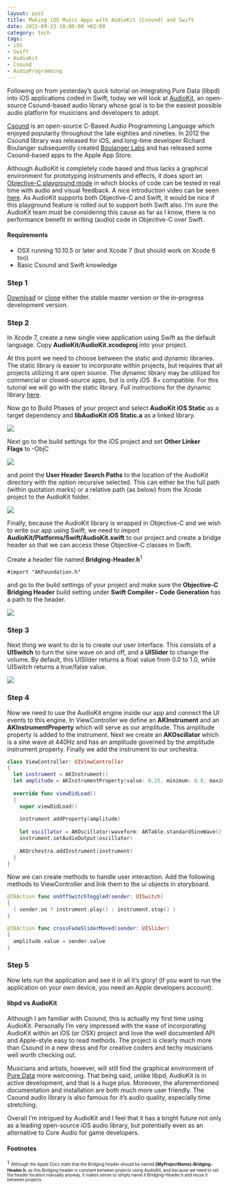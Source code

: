 ```yaml
---
layout: post
title: Making iOS Music Apps with AudioKit (Csound) and Swift
date: 2015-09-23 18:00:00 +02:00
category: tech
tags:
- iOS
- Swift
- AudioKit
- Csound
- AudioProgramming
---
```

Following on from yesterday’s quick tutorial on integrating Pure Data (libpd) into iOS applications coded in Swift, today we will look at [AudioKit](http://audiokit.io/), an open-source Csound-based audio library whose goal is to be the easiest possible audio platform for musicians and developers to adopt.

[Csound](http://www.csounds.com/) is an open-source C-Based Audio Programming Language which enjoyed popularity throughout the late eighties and nineties. In 2012 the Csound library was released for iOS, and long-time developer Richard Boulanger subsequently created [Boulanger Labs](http://boulangerlabs.com/) and has released some Csound-based apps to the Apple App Store.

Although AudioKit is completely code based and thus lacks a graphical environment for prototyping instruments and effects, it does sport an [Objective-C playground mode](http://audiokit.io/playgrounds/) in which blocks of code can be tested in real time with audio and visual feedback. A nice introduction video can be seen [here](https://vimeo.com/123350301). As AudioKit supports both Objective-C and Swift, it would be nice if this playground feature is rolled out to support both Swift also. I’m sure the AudioKit team must be considering this cause as far as I know, there is no performance benefit in writing (audio) code in Objective-C over Swift.

#### Requirements

- OSX running 10.10.5 or later and Xcode 7 (but should work on Xcode 6 too)
- Basic Csound and Swift knowledge

### Step 1

[Download](http://audiokit.io/downloads/) or [clone](https://github.com/audiokit/AudioKit) either the stable master version or the in-progress development version.

### Step 2

In Xcode 7, create a new single view application using Swift as the default language. Copy **AudioKit/AudioKit.xcodeproj** into your project.

At this point we need to choose between the static and dynamic libraries. The static library is easier to incorporate within projects, but requires that all projects utilizing it are open source. The dynamic library may be utilized for commercial or closed-source apps, but is only iOS  8+ compatible. For this tutorial we will go with the static library. Full instructions for the dynamic library [here](https://github.com/audiokit/AudioKit/blob/master/INSTALL-iOS.md). 

Now go to Build Phases of your project and select **AudioKit iOS Static** as a target dependency and **libAudioKit iOS Static.a** as a linked library.

![]({{site.baseurl}}/assets/images/posts/2015/15-09-23/01.png)

Next go to the build settings for the iOS project and set **Other Linker Flags** to -ObjC

![]({{site.baseurl}}/assets/images/posts/2015/15-09-23/02.png)

and point the **User Header Search Paths** to the location of the AudioKit directory with the option recursive selected. This can either be the full path (within quotation marks) or a relative path (as below) from the Xcode project to the AudioKit folder.

![]({{site.baseurl}}/assets/images/posts/2015/15-09-23/03.png)

Finally, because the AudioKit library is wrapped in Objective-C and we wish to write our app using Swift, we need to import **AudioKit/Platforms/Swift/AudioKit.swift** to our project and create a bridge header so that we can access these Objective-C classes in Swift. 

Create a header file named **Bridging-Header.h**<sup>1</sup>

```objc
#import "AKFoundation.h"
```

and go to the build settings of your project and make sure the **Objective-C Bridging Header** build setting under **Swift Compiler - Code Generation** has a path to the header.

![]({{site.baseurl}}/assets/images/posts/2015/15-09-23/04.png)

### Step 3

Next thing we want to do is to create our user interface. This consists of a **UISwitch** to turn the sine wave on and off, and a **UISlider** to change the volume. By default, this UISlider returns a float value from 0.0 to 1.0, while UISwitch returns a true/false value.

![]({{site.baseurl}}/assets/images/posts/2015/15-09-23/05.png)

### Step 4

Now we need to use the AudioKit engine inside our app and connect the UI events to this engine. In ViewController we define an **AKInstrument** and an **AKInstrumentProperty** which will serve as our amplitude. This amplitude property is added to the instrument. Next we create an **AKOscillator** which is a sine wave at 440Hz and has an amplitude governed by the amplitude instrument property. Finally we add the instrument to our orchestra.

```swift
class ViewController: UIViewController
{
  let instrument = AKInstrument()
  let amplitude = AKInstrumentProperty(value: 0.25, minimum: 0.0, maximum: 1.0)
    
  override func viewDidLoad()
  {
    super.viewDidLoad()
     
    instrument.addProperty(amplitude)
        
    let oscillator = AKOscillator(waveform: AKTable.standardSineWave(), frequency: akp(440), amplitude: amplitude)
    instrument.setAudioOutput(oscillator)
        
    AKOrchestra.addInstrument(instrument)
  }
}
```

Now we can create methods to handle user interaction. Add the following methods to ViewController and link them to the ui objects in storyboard.

```swift
@IBAction func onOffSwitchToggled(sender: UISwitch)
{
  ( sender.on ? instrument.play() : instrument.stop() )
}

@IBAction func crossFadeSliderMoved(sender: UISlider)
{
  amplitude.value = sender.value
}
```

### Step 5

Now lets run the application and see it in all it’s glory! (if you want to run the application on your own device, you need an Apple developers account).

#### libpd vs AudioKit

Although I am familiar with Csound, this is actually my first time using AudioKit. Personally I’m very impressed with the ease of incorporating AudioKit within an iOS (or OSX) project and love the well documented API and Apple-style easy to read methods. The project is clearly much more than Csound in a new dress and for creative coders and techy musicians well worth checking out.

Musicians and artists, however, will still find the graphical environment of [Pure Data](https://puredata.info/) more welcoming. That being said, unlike libpd, AudioKit is in active development, and that is a huge plus. Moreover, the aforementioned documentation and installation are both much more user friendly. The Csound audio library is also famous for it’s audio quality, especially time stretching.

Overall I’m intrigued by AudioKit and I feel that it has a bright future not only as a leading open-source iOS audio library, but potentially even as an alternative to Core Audio for game developers.

#### Footnotes

<sup>1</sup> <sup><sub> Although the Apple Docs state that the Bridging header should be named **[MyProjectName]-Bridging-Header.h**, as this Bridging header is constant between projects using AudioKit, and because we need to set the header location manually anyway, it makes sense to simply name it Bridging-Header.h and reuse it between projects.</sub></sup>
